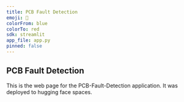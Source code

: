 ```yaml
---
title: PCB Fault Detection
emoji: 🤗
colorFrom: blue
colorTo: red
sdk: streamlit
app_file: app.py
pinned: false
---
```


## PCB Fault Detection

This is the web page for the PCB-Fault-Detection application.
It was deployed to hugging face spaces.
